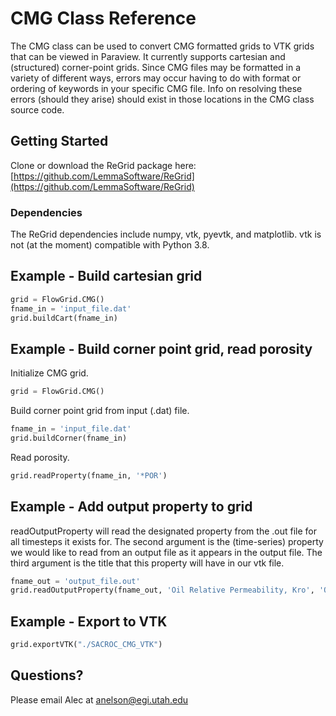 # CMG Class Reference

The CMG class can be used to convert CMG formatted grids to VTK grids that can be viewed in Paraview.  It currently supports cartesian and (structured) corner-point grids.  Since CMG files may be formatted in a variety of different ways, errors may occur having to do with format or ordering of keywords in your specific CMG file.  Info on resolving these errors (should they arise) should exist in those locations in the CMG class source code.  

## Getting Started
Clone or download the ReGrid package here:
[https://github.com/LemmaSoftware/ReGrid](https://github.com/LemmaSoftware/ReGrid)

### Dependencies

The ReGrid dependencies include numpy, vtk, pyevtk, and matplotlib.  vtk is not (at the moment) compatible with Python 3.8.  

## Example - Build cartesian grid
```python
grid = FlowGrid.CMG()
fname_in = 'input_file.dat'
grid.buildCart(fname_in)
```

## Example - Build corner point grid, read porosity

Initialize CMG grid.

```python
grid = FlowGrid.CMG()
```

Build corner point grid from input (.dat) file.  

```python
fname_in = 'input_file.dat'
grid.buildCorner(fname_in)
```
Read porosity.   
```python
grid.readProperty(fname_in, '*POR')
```

## Example - Add output property to grid
readOutputProperty will read the designated property from the .out file for all timesteps it exists for.  The second argument is the (time-series) property we would like to read from an output file as it appears in the output file.  The third argument is the title that this property will have in our vtk file.  
```python
fname_out = 'output_file.out'
grid.readOutputProperty(fname_out, 'Oil Relative Permeability, Kro', 'OilRP')
```
## Example - Export to VTK
```python
grid.exportVTK("./SACROC_CMG_VTK")
```

## Questions?
Please email Alec at anelson@egi.utah.edu

